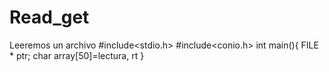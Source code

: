 # Read_get
Leeremos un archivo
#include<stdio.h>
#include<conio.h>
int main(){
  FILE * ptr;
  char array[50]=lectura, rt
}
